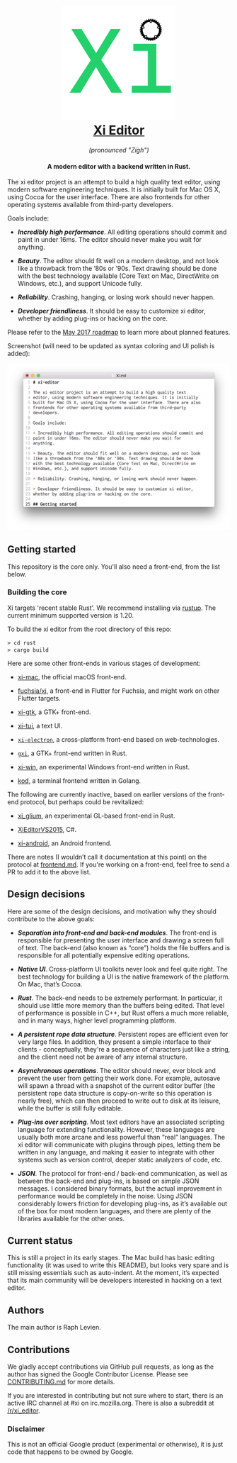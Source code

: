 <h1 align="center">
  <a href="https://github.com/google/xi-editor"><img src="icons/xi-editor.png" alt="Xi Editor" width="256" height="256"/></a><br>
  <a href="https://github.com/google/xi-editor">Xi Editor</a>
</h1>

<p align="center"><em>(pronounced "Zigh")</em></p>

<h4 align="center">A modern editor with a backend written in Rust.</h4>

The xi editor project is an attempt to build a high quality text editor,
using modern software engineering techniques. It is initially built for
Mac OS X, using Cocoa for the user interface. There are also frontends for
other operating systems available from third-party developers.

Goals include:

* ***Incredibly high performance***. All editing operations should commit and paint
  in under 16ms. The editor should never make you wait for anything.

* ***Beauty***. The editor should fit well on a modern desktop, and not look like a
  throwback from the ’80s or ’90s. Text drawing should be done with the best
  technology available (Core Text on Mac, DirectWrite on Windows, etc.), and
  support Unicode fully.

* ***Reliability***. Crashing, hanging, or losing work should never happen.

* ***Developer friendliness***. It should be easy to customize xi editor, whether
  by adding plug-ins or hacking on the core.

Please refer to the [May 2017 roadmap](https://github.com/google/xi-editor/issues/252)
to learn more about planned features.

Screenshot (will need to be updated as syntax coloring and UI polish is added):

![xi screenshot](/doc/img/xi-mac-screenshot.png?raw=true)

## Getting started

This repository is the core only. You'll also need a front-end, from the list
below.

### Building the core

Xi targets 'recent stable Rust'. We recommend installing via [rustup](https://www.rustup.rs). The current minimum supported version is 1.20.

To build the xi editor from the root directory of this repo:

```
> cd rust
> cargo build
```

Here are some other front-ends in various stages of development:

* [xi-mac](https://github.com/google/xi-mac), the official macOS front-end.

* [fuchsia/xi](https://fuchsia.googlesource.com/xi), a front-end in Flutter for Fuchsia,
and might work on other Flutter targets.

* [xi-gtk](https://github.com/eyelash/xi-gtk), a GTK+ front-end.

* [xi-tui](https://github.com/little-dude/xi-tui), a text UI.

* [`xi-electron`](https://github.com/acheronfail/xi-electron), a cross-platform front-end based on web-technologies.

* [`gxi`](https://github.com/bvinc/gxi), a GTK+ front-end written in Rust.

* [xi-win](https://github.com/google/xi-win), an experimental Windows front-end written in Rust.

* [kod](https://github.com/linde12/kod), a terminal frontend written in Golang.

The following are currently inactive, based on earlier versions of the front-end
protocol, but perhaps could be revitalized:

* [xi_glium](https://github.com/potocpav/xi_glium), an
experimental GL-based front-end in Rust.

* [XiEditorVS2015](https://github.com/Sineaggi/XiEditorVS2015), C#.

* [xi-android](https://github.com/adrientetar/xi-android), an Android frontend.

There are notes (I wouldn’t call it
documentation at this point) on the protocol at
[frontend.md](doc/frontend.md). If you're working on a front-end, feel free to
send a PR to add it to the above list.

## Design decisions

Here are some of the design decisions, and motivation why they should
contribute to the above goals:

* ***Separation into front-end and back-end modules***. The front-end is responsible for presenting the user interface and
  drawing a screen full of text. The back-end (also known as “core”) holds the file buffers and is
  responsible for all potentially expensive editing operations.

* ***Native UI***. Cross-platform UI toolkits never look and feel quite right. The
  best technology for building a UI is the native framework of the platform.
  On Mac, that’s Cocoa.

* ***Rust***. The back-end needs to be extremely performant. In particular, it
  should use little more memory than the buffers being edited. That level of
  performance is possible in C++, but Rust offers a much more reliable, and
  in many ways, higher level programming platform.

* ***A persistent rope data structure***. Persistent ropes are efficient even for
  very large files. In addition, they present a simple interface to their
  clients - conceptually, they're a sequence of characters just like a string,
  and the client need not be aware of any internal structure.

* ***Asynchronous operations***. The editor should never, ever block and prevent the
  user from getting their work done. For example, autosave will spawn a
  thread with a snapshot of the current editor buffer (the persistent rope
  data structure is copy-on-write so this operation is nearly free), which can
  then proceed to write out to disk at its leisure, while the buffer is still
  fully editable.

* ***Plug-ins over scripting***. Most text editors have an associated scripting
  language for extending functionality. However, these languages are usually
  both more arcane and less powerful than “real” languages. The xi editor will
  communicate with plugins through pipes, letting them be written in any
  language, and making it easier to integrate with other systems such as
  version control, deeper static analyzers of code, etc.

* ***JSON***. The protocol for front-end / back-end communication, as well as
  between the back-end and plug-ins, is based on simple JSON messages. I
  considered binary formats, but the actual improvement in performance would
  be completely in the noise. Using JSON considerably lowers friction for
  developing plug-ins, as it’s available out of the box for most modern
  languages, and there are plenty of the libraries available for the other
  ones.

## Current status

This is still a project in its early stages. The Mac build has basic editing
functionality (it was used to write this README), but looks very spare and
is still missing essentials such as auto-indent. At the moment, it’s expected
that its main community will be developers interested in hacking on a text
editor.

## Authors

The main author is Raph Levien.

## Contributions

We gladly accept contributions via GitHub pull requests, as long as the author
has signed the Google Contributor License. Please see
[CONTRIBUTING.md](CONTRIBUTING.md) for more details.

If you are interested in contributing but not sure where to start, there is
an active IRC channel at #xi on irc.mozilla.org. There is also a subreddit at
[/r/xi_editor](https://www.reddit.com/r/xi_editor/).

### Disclaimer

This is not an official Google product (experimental or otherwise), it
is just code that happens to be owned by Google.
